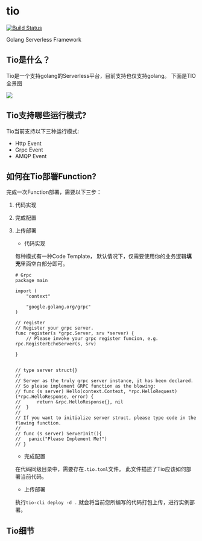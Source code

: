 # tio
 
[![Build Status](https://travis-ci.org/tio-serverless/tio.svg?branch=master)](https://travis-ci.org/tio-serverless/tio)

Golang Serverless Framework

## Tio是什么？

Tio是一个支持golang的Serverless平台，目前支持也仅支持golang。 下面是TIO 全景图


![](https://tva1.sinaimg.cn/large/006tNbRwly1ga9vm4zk4oj30ry0lct9q.jpg)

## Tio支持哪些运行模式?

Tio当前支持以下三种运行模式:

- Http Event
- Grpc Event
- AMQP Event

## 如何在Tio部署Function?

完成一次Function部署，需要以下三步：

1. 代码实现
2. 完成配置
3. 上传部署

    + 代码实现
    
    每种模式有一种Code Template， 默认情况下，仅需要使用你的业务逻辑**填充**里面空白部分即可。 
    ```golang
    # Grpc 
    package main
    
    import (
        "context"
    
        "google.golang.org/grpc"
    )
    
    // register 
    // Register your grpc server.
    func register(s *grpc.Server, srv *server) {
        // Please invoke your grpc register funcion, e.g. rpc.RegisterEchoServer(s, srv)
        
    }
    
    
    // type server struct{}
    //
    // Server as the truly grpc server instance, it has been declared.
    // So please implement GRPC function as the blowing:
    // func (s server) Hello(context.Context, *rpc.HelloRequest) (*rpc.HelloResponse, error) {
    //		return &rpc.HelloResponse{}, nil
    //	}
    //
    // If you want to initialize server struct, please type code in the flowing function.
    //
    // func (s server) ServerInit(){
    //	 panic("Please Implement Me!")
    // }
    ```
    
    + 完成配置
    
    在代码同级目录中，需要存在`.tio.toml`文件。 此文件描述了Tio应该如何部署当前代码。
    
    + 上传部署
    
    执行`tio-cli deploy -d .` 就会将当前您所编写的代码打包上传，进行实例部署。
    
## Tio细节